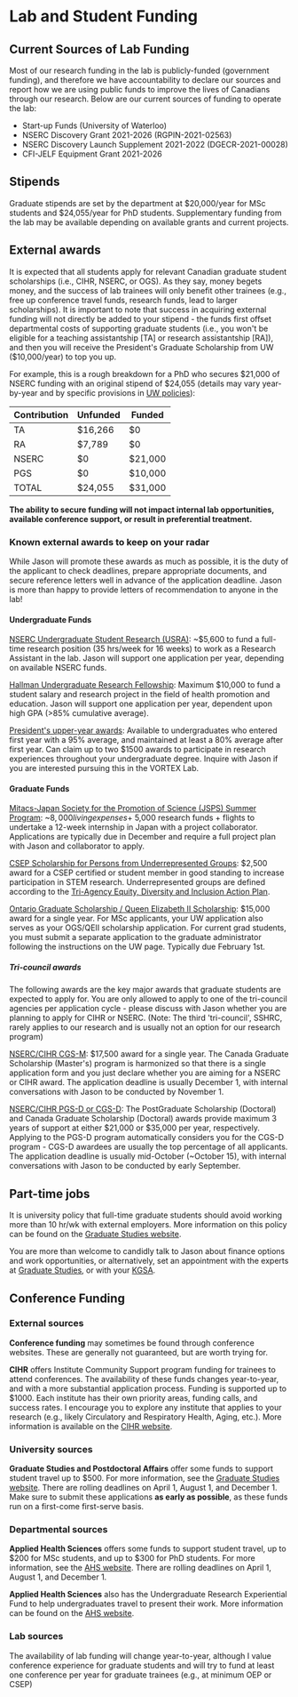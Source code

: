 # Lab and Student Funding

## Current Sources of Lab Funding
Most of our research funding in the lab is publicly-funded (government funding), and therefore we have accountability to declare our sources and report how we are using public funds to improve the lives of Canadians through our research. Below are our current sources of funding to operate the lab:
* Start-up Funds (University of Waterloo)
* NSERC Discovery Grant 2021-2026 (RGPIN-2021-02563)
* NSERC Discovery Launch Supplement 2021-2022 (DGECR-2021-00028)
* CFI-JELF Equipment Grant 2021-2026

## Stipends
Graduate stipends are set by the department at $20,000/year for MSc students and $24,055/year for PhD students. Supplementary funding from the lab may be available depending on available grants and current projects.

## External awards
It is expected that all students apply for relevant Canadian graduate student scholarships (i.e., CIHR, NSERC, or OGS). As they say, money begets money, and the success of lab trainees will only benefit other trainees (e.g., free up conference travel funds, research funds, lead to larger scholarships). It is important to note that success in acquiring external funding will not directly be added to your stipend - the funds first offset departmental costs of supporting graduate students (i.e., you won't be eligible for a teaching assistantship [TA] or research assistantship [RA]), and then you will receive the President's Graduate Scholarship from UW ($10,000/year) to top you up.

For example, this is a rough breakdown for a PhD who secures $21,000 of NSERC funding with an original stipend of $24,055 (details may vary year-by-year and by specific provisions in [UW policies](https://uwaterloo.ca/graduate-studies-postdoctoral-affairs/current-students/internal-waterloo-awards/presidents-graduate-scholarship)):

| Contribution | Unfunded | Funded |
| ---- | ---- | ---- |
| TA | $16,266 | $0 |
| RA | $7,789 | $0 |
| NSERC | $0 | $21,000 |
| PGS | $0 | $10,000 |
| TOTAL | $24,055 | $31,000 |


**The ability to secure funding will not impact internal lab opportunities, available conference support, or result in preferential treatment.**

### Known external awards to keep on your radar
While Jason will promote these awards as much as possible, it is the duty of the applicant to check deadlines, prepare appropriate documents, and secure reference letters well in advance of the application deadline. Jason is more than happy to provide letters of recommendation to anyone in the lab!

#### Undergraduate Funds
[NSERC Undergraduate Student Research (USRA)](https://www.nserc-crsng.gc.ca/Students-Etudiants/UG-PC/USRA-BRPC_eng.asp): ~$5,600 to fund a full-time research position (35 hrs/week for 16 weeks) to work as a Research Assistant in the lab. Jason will support one application per year, depending on available NSERC funds.

[Hallman Undergraduate Research Fellowship](https://uwaterloo.ca/applied-health-sciences/faculty-staff/research-funding/hallman-undergraduate-research-fellowship): Maximum $10,000 to fund a student salary and research project in the field of health promotion and education. Jason will support one application per year, dependent upon high GPA (>85% cumulative average).

[President's upper-year awards](https://uwaterloo.ca/student-awards-financial-aid/undergraduate-awards/presidents-upper-year-awards#:~:text=each%20award%20name.-,President's%20Research%20Award,either%20in%20person%20or%20remotely): Available to undergraduates who entered first year with a 95% average, and maintained at least a 80% average after first year. Can claim up to two $1500 awards to participate in research experiences throughout your undergraduate degree. Inquire with Jason if you are interested pursuing this in the VORTEX Lab.

#### Graduate Funds
[Mitacs-Japan Society for the Promotion of Science (JSPS) Summer Program](https://www.mitacs.ca/en/programs/globalink/mitacs-jsps-summer-program): ~$8,000 living expenses + ~$5,000 research funds + flights to undertake a 12-week internship in Japan with a project collaborator. Applications are typically due in December and require a full project plan with Jason and collaborator to apply.

[CSEP Scholarship for Persons from Underrepresented Groups](https://csep.ca/en/about-csep/awards--grants-/csep-scholarship-for-persons-from-underrepresented-groups-): $2,500 award for a CSEP certified or student member in good standing to increase participation in STEM research. Underrepresented groups are defined according to the [Tri-Agency Equity, Diversity and Inclusion Action Plan](https://www.nserc-crsng.gc.ca/NSERC-CRSNG/EDI-EDI/Dimensions-Charter_Dimensions-Charte_eng.asp).

[Ontario Graduate Scholarship / Queen Elizabeth II Scholarship](https://uwaterloo.ca/graduate-studies-postdoctoral-affairs/current-students/external-awards/ontario-graduate-scholarship-ogs-and-queen-elizabeth-ii): $15,000 award for a single year. For MSc applicants, your UW application also serves as your OGS/QEII scholarship application. For current grad students, you must submit a separate application to the graduate administrator following the instructions on the UW page. Typically due February 1st.

##### Tri-council awards
The following awards are the key major awards that graduate students are expected to apply for. You are only allowed to apply to one of the tri-council agencies per application cycle - please discuss with Jason whether you are planning to apply for CIHR or NSERC. (Note: The third 'tri-council', SSHRC, rarely applies to our research and is usually not an option for our research program)

[NSERC/CIHR CGS-M](https://www.nserc-crsng.gc.ca/students-etudiants/pg-cs/cgsm-bescm_eng.asp): $17,500 award for a single year. The Canada Graduate Scholarship (Master's) program is harmonized so that there is a single application form and you just declare whether you are aiming for a NSERC or CIHR award. The application deadline is usually December 1, with internal conversations with Jason to be conducted by November 1.

[NSERC/CIHR PGS-D or CGS-D](https://www.nserc-crsng.gc.ca/students-etudiants/pg-cs/bellandpostgrad-belletsuperieures_eng.asp): The PostGraduate Scholarship (Doctoral) and Canada Graduate Scholarship (Doctoral) awards provide maximum 3 years of support at either $21,000 or $35,000 per year, respectively. Applying to the PGS-D program automatically considers you for the CGS-D program - CGS-D awardees are usually the top percentage of all applicants. The application deadline is usually mid-October (~October 15), with internal conversations with Jason to be conducted by early September.


## Part-time jobs
It is university policy that full-time graduate students should avoid working more than 10 hr/wk with external employers. More information on this policy can be found on the [Graduate Studies website](https://uwaterloo.ca/graduate-studies-academic-calendar/general-information-and-regulations/full-time-students).

You are more than welcome to candidly talk to Jason about finance options and work opportunities, or alternatively, set an appointment with the experts at [Graduate Studies](https://uwaterloo.ca/graduate-studies-postdoctoral-affairs/future-students/funding-your-education), or with your [KGSA](https://uwaterloo.ca/kinesiology-graduate-student-association/).

## Conference Funding
### External sources
**Conference funding** may sometimes be found through conference websites. These are generally not guaranteed, but are worth trying for.

**CIHR** offers Institute Community Support program funding for trainees to attend conferences. The availability of these funds changes year-to-year, and with a more substantial application process. Funding is supported up to $1000. Each institute has their own priority areas, funding calls, and success rates. I encourage you to explore any institute that applies to your research (e.g., likely Circulatory and Respiratory Health, Aging, etc.). More information is available on the [CIHR website](https://cihr-irsc.gc.ca/e/36078.html).

### University sources
**Graduate Studies and Postdoctoral Affairs** offer some funds to support student travel up to $500. For more information, see the [Graduate Studies website](https://uwaterloo.ca/forms/graduate-studies/graduate-studies-research-travel-assistantship-application).
There are rolling deadlines on April 1, August 1, and December 1. Make sure to submit these applications **as early as possible**, as these funds run on a first-come first-serve basis.

### Departmental sources
**Applied Health Sciences** offers some funds to support student travel, up to $200 for MSc students, and up to $300 for PhD students. For more information, see the [AHS website](https://uwaterloo.ca/applied-health-sciences/current-graduates/policies-procedures/travel-assistance-and-travel-claims).
There are rolling deadlines on April 1, August 1, and December 1.

**Applied Health Sciences** also has the Undergraduate Research Experiential Fund to help undergraduates travel to present their work. More information can be found on the [AHS website](https://uwaterloo.ca/applied-health-sciences/current-undergraduates/funding-awards).

### Lab sources
The availability of lab funding will change year-to-year, although I value conference experience for graduate students and will try to fund at least one conference per year for graduate trainees (e.g., at minimum OEP or CSEP)

